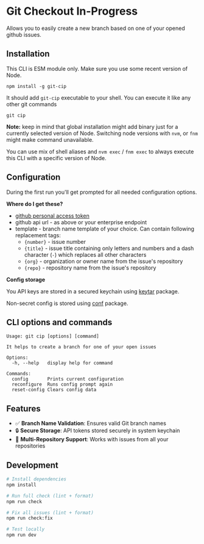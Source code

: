 # Git Checkout In-Progress

Allows you to easily create a new branch based on one of your opened github issues.

## Installation

This CLI is ESM module only. Make sure you use some recent version of Node.

```
npm install -g git-cip
```

It should add `git-cip` executable to your shell.
You can execute it like any other git commands

```
git cip
```

**Note:** keep in mind that global installation might add binary just for a currently
selected version of Node. Switching node versions with `nvm`, or `fnm` might make
command unavailable.

You can use mix of shell aliases and `nvm exec` / `fnm exec` to always execute
this CLI with a specific version of Node.

## Configuration

During the first run you'll get prompted for all needed configuration options.

**Where do I get these?**

- [github personal access token](https://docs.github.com/en/authentication/keeping-your-account-and-data-secure/creating-a-personal-access-token)
- github api url - as above or your enterprise endpoint
- template - branch name template of your choice. Can contain following replacement tags:
  - `{number}` - issue number
  - `{title}` - issue title containing only letters and numbers and a dash character (`-`) which replaces all other characters
  - `{org}` - organization or owner name from the issue's repository
  - `{repo}` - repository name from the issue's repository

**Config storage**

You API keys are stored in a secured keychain using [keytar](https://github.com/atom/node-keytar) package.

Non-secret config is stored using [conf](https://github.com/sindresorhus/conf) package.

## CLI options and commands

```
Usage: git cip [options] [command]

It helps to create a branch for one of your open issues

Options:
  -h, --help   display help for command

Commands:
  config       Prints current configuration
  reconfigure  Runs config prompt again
  reset-config Clears config data
```

## Features

- ✅ **Branch Name Validation**: Ensures valid Git branch names
- 🔒 **Secure Storage**: API tokens stored securely in system keychain
- 🎯 **Multi-Repository Support**: Works with issues from all your repositories

## Development

```bash
# Install dependencies
npm install

# Run full check (lint + format)
npm run check

# Fix all issues (lint + format)
npm run check:fix

# Test locally
npm run dev
```
